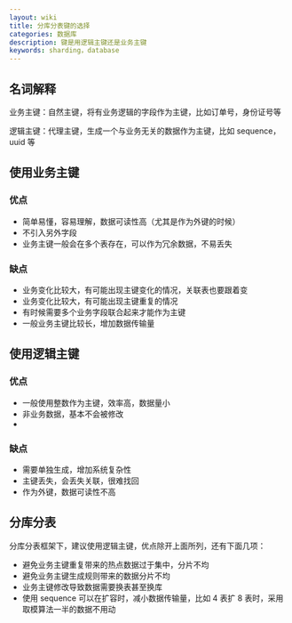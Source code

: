 ```yaml
---
layout: wiki
title: 分库分表键的选择
categories: 数据库
description: 键是用逻辑主键还是业务主键
keywords: sharding，database 
---
```


## 名词解释

业务主键：自然主键，将有业务逻辑的字段作为主键，比如订单号，身份证号等

逻辑主键：代理主键，生成一个与业务无关的数据作为主键，比如 sequence，uuid 等

## 使用业务主键
### 优点

- 简单易懂，容易理解，数据可读性高（尤其是作为外键的时候）
- 不引入另外字段
- 业务主键一般会在多个表存在，可以作为冗余数据，不易丢失

### 缺点

- 业务变化比较大，有可能出现主键变化的情况，关联表也要跟着变
- 业务变化比较大，有可能出现主键重复的情况
- 有时候需要多个业务字段联合起来才能作为主键
- 一般业务主键比较长，增加数据传输量

## 使用逻辑主键
### 优点

- 一般使用整数作为主键，效率高，数据量小
- 非业务数据，基本不会被修改
- 


### 缺点

- 需要单独生成，增加系统复杂性
- 主键丢失，会丢失关联，很难找回
- 作为外键，数据可读性不高

## 分库分表

分库分表框架下，建议使用逻辑主键，优点除开上面所列，还有下面几项：

- 避免业务主键重复带来的热点数据过于集中，分片不均
- 避免业务主键生成规则带来的数据分片不均
- 业务主键修改导致数据需要换表甚至换库
- 使用 sequence 可以在扩容时，减小数据传输量，比如 4 表扩 8 表时，采用取模算法一半的数据不用动
